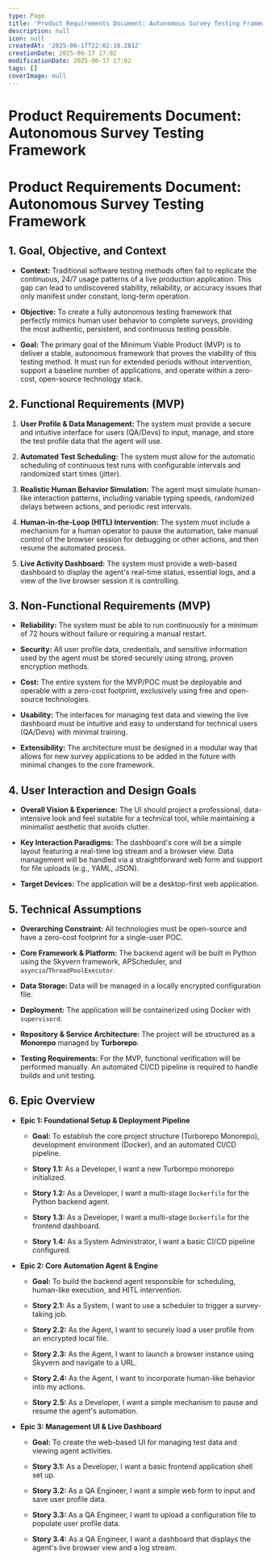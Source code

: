 ```yaml
---
type: Page
title: 'Product Requirements Document: Autonomous Survey Testing Framework'
description: null
icon: null
createdAt: '2025-06-17T22:02:18.281Z'
creationDate: 2025-06-17 17:02
modificationDate: 2025-06-17 17:02
tags: []
coverImage: null
---
```


# Product Requirements Document: Autonomous Survey Testing Framework

# **Product Requirements Document: Autonomous Survey Testing Framework**

## **1. Goal, Objective, and Context**

- **Context:** Traditional software testing methods often fail to replicate the continuous, 24/7 usage patterns of a live production application. This gap can lead to undiscovered stability, reliability, or accuracy issues that only manifest under constant, long-term operation.

- **Objective:** To create a fully autonomous testing framework that perfectly mimics human user behavior to complete surveys, providing the most authentic, persistent, and continuous testing possible.

- **Goal:** The primary goal of the Minimum Viable Product (MVP) is to deliver a stable, autonomous framework that proves the viability of this testing method. It must run for extended periods without intervention, support a baseline number of applications, and operate within a zero-cost, open-source technology stack.

## **2. Functional Requirements (MVP)**

1. **User Profile & Data Management:** The system must provide a secure and intuitive interface for users (QA/Devs) to input, manage, and store the test profile data that the agent will use.

2. **Automated Test Scheduling:** The system must allow for the automatic scheduling of continuous test runs with configurable intervals and randomized start times (jitter).

3. **Realistic Human Behavior Simulation:** The agent must simulate human-like interaction patterns, including variable typing speeds, randomized delays between actions, and periodic rest intervals.

4. **Human-in-the-Loop (HITL) Intervention:** The system must include a mechanism for a human operator to pause the automation, take manual control of the browser session for debugging or other actions, and then resume the automated process.

5. **Live Activity Dashboard:** The system must provide a web-based dashboard to display the agent's real-time status, essential logs, and a view of the live browser session it is controlling.

## **3. Non-Functional Requirements (MVP)**

- **Reliability:** The system must be able to run continuously for a minimum of 72 hours without failure or requiring a manual restart.

- **Security:** All user profile data, credentials, and sensitive information used by the agent must be stored securely using strong, proven encryption methods.

- **Cost:** The entire system for the MVP/POC must be deployable and operable with a zero-cost footprint, exclusively using free and open-source technologies.

- **Usability:** The interfaces for managing test data and viewing the live dashboard must be intuitive and easy to understand for technical users (QA/Devs) with minimal training.

- **Extensibility:** The architecture must be designed in a modular way that allows for new survey applications to be added in the future with minimal changes to the core framework.

## **4. User Interaction and Design Goals**

- **Overall Vision & Experience:** The UI should project a professional, data-intensive look and feel suitable for a technical tool, while maintaining a minimalist aesthetic that avoids clutter.

- **Key Interaction Paradigms:** The dashboard's core will be a simple layout featuring a real-time log stream and a browser view. Data management will be handled via a straightforward web form and support for file uploads (e.g., YAML, JSON).

- **Target Devices:** The application will be a desktop-first web application.

## **5. Technical Assumptions**

- **Overarching Constraint:** All technologies must be open-source and have a zero-cost footprint for a single-user POC.

- **Core Framework & Platform:** The backend agent will be built in Python using the Skyvern framework, APScheduler, and `asyncio`/`ThreadPoolExecutor`.

- **Data Storage:** Data will be managed in a locally encrypted configuration file.

- **Deployment:** The application will be containerized using Docker with `supervisord`.

- **Repository & Service Architecture:** The project will be structured as a **Monorepo** managed by **Turborepo**.

- **Testing Requirements:** For the MVP, functional verification will be performed manually. An automated CI/CD pipeline is required to handle builds and unit testing.

## **6. Epic Overview**

- **Epic 1: Foundational Setup & Deployment Pipeline**

    - **Goal:** To establish the core project structure (Turborepo Monorepo), development environment (Docker), and an automated CI/CD pipeline.

    - **Story 1.1:** As a Developer, I want a new Turborepo monorepo initialized.

    - **Story 1.2:** As a Developer, I want a multi-stage `Dockerfile` for the Python backend agent.

    - **Story 1.3:** As a Developer, I want a multi-stage `Dockerfile` for the frontend dashboard.

    - **Story 1.4:** As a System Administrator, I want a basic CI/CD pipeline configured.

- **Epic 2: Core Automation Agent & Engine**

    - **Goal:** To build the backend agent responsible for scheduling, human-like execution, and HITL intervention.

    - **Story 2.1:** As a System, I want to use a scheduler to trigger a survey-taking job.

    - **Story 2.2:** As the Agent, I want to securely load a user profile from an encrypted local file.

    - **Story 2.3:** As the Agent, I want to launch a browser instance using Skyvern and navigate to a URL.

    - **Story 2.4:** As the Agent, I want to incorporate human-like behavior into my actions.

    - **Story 2.5:** As a Developer, I want a simple mechanism to pause and resume the agent's automation.

- **Epic 3: Management UI & Live Dashboard**

    - **Goal:** To create the web-based UI for managing test data and viewing agent activities.

    - **Story 3.1:** As a Developer, I want a basic frontend application shell set up.

    - **Story 3.2:** As a QA Engineer, I want a simple web form to input and save user profile data.

    - **Story 3.3:** As a QA Engineer, I want to upload a configuration file to populate user profile data.

    - **Story 3.4:** As a QA Engineer, I want a dashboard that displays the agent's live browser view and a log stream.

